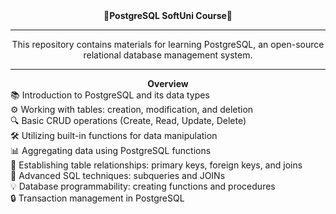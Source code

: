 <div align="center">
  <strong>🐘PostgreSQL SoftUni Course🐘</strong>
</div>

---

<div align="center">
  This repository contains materials for learning PostgreSQL, an open-source relational database management system.
</div>

---

<div align="center">
  <strong>Overview</strong>
</div>

<div style="text-align: left;">
  <div>📚 Introduction to PostgreSQL and its data types</div>
  <div>⚙️ Working with tables: creation, modification, and deletion</div>
  <div>🔍 Basic CRUD operations (Create, Read, Update, Delete)</div>
  <div>🛠️ Utilizing built-in functions for data manipulation</div>
  <div>📊 Aggregating data using PostgreSQL functions</div>
  <div>🔑 Establishing table relationships: primary keys, foreign keys, and joins</div>
  <div>🔄 Advanced SQL techniques: subqueries and JOINs</div>
  <div>💡 Database programmability: creating functions and procedures</div>
  <div>🔒 Transaction management in PostgreSQL</div>
</div>
